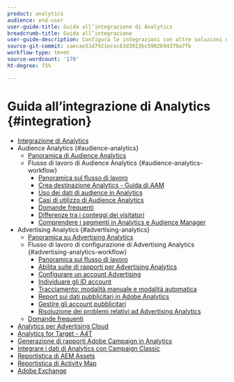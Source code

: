 ```yaml
---
product: analytics
audience: end-user
user-guide-title: Guida all’integrazione di Analytics
breadcrumb-title: Guida all’integrazione
user-guide-description: Configura le integrazioni con altre soluzioni di Adobe Experience Cloud, come Audience Manager, Advertising Cloud e Target.
source-git-commit: caecae51d7921ecec63d3922bc5902b94379a7fb
workflow-type: tm+mt
source-wordcount: '170'
ht-degree: 75%

---
```



# Guida all’integrazione di Analytics {#integration}

+ [Integrazione di Analytics](home.md)
+ Audience Analytics {#audience-analytics}
   + [Panoramica di Audience Analytics](c-audience-analytics/mc-audiences-aam.md)
   + Flusso di lavoro di Audience Analytics {#audience-analytics-workflow}
      + [Panoramica sul flusso di lavoro](c-audience-analytics/c-workflow/audiences-workflow.md)
      + [Crea destinazione Analytics - Guida di AAM](https://experienceleague.adobe.com/docs/audience-manager/user-guide/features/destinations/experience-cloud-destinations/create-analytics-destination.html)
      + [Uso dei dati di audience in Analytics](c-audience-analytics/c-workflow/use-audience-data-analytics.md)
      + [Casi di utilizzo di Audience Analytics](c-audience-analytics/aam-audience-use-cases.md)
      + [Domande frequenti](c-audience-analytics/mc-audiences-faqs.md)
      + [Differenze tra i conteggi dei visitatori](c-audience-analytics/visitor-count-reconciliation.md)
      + [Comprendere i segmenti in Analytics e Audience Manager](c-audience-analytics/aam-analytics-segments.md)
+ Advertising Analytics {#advertising-analytics}
   + [Panoramica su Advertising Analytics](c-advertising-analytics/overview.md)
   + Flusso di lavoro di configurazione di Advertising Analytics {#advertising-analytics-workflow}
      + [Panoramica sul flusso di lavoro](c-advertising-analytics/c-adanalytics-workflow/aa-workflow.md)
      + [Abilita suite di rapporti per Advertising Analytics](c-advertising-analytics/c-adanalytics-workflow/aa-provision-rs.md)
      + [Configurare un account Advertising](c-advertising-analytics/c-adanalytics-workflow/aa-create-ad-account.md)
      + [Individuare gli ID account](c-advertising-analytics/c-adanalytics-workflow/aa-locate-account-id.md)
      + [Tracciamento: modalità manuale e modalità automatica](c-advertising-analytics/c-adanalytics-workflow/aa-manual-vs-automatic-tracking.md)
      + [Report sui dati pubblicitari in Adobe Analytics](c-advertising-analytics/c-adanalytics-workflow/aa-report-ad-data-an.md)
      + [Gestire gli account pubblicitari](c-advertising-analytics/c-adanalytics-workflow/aa-manage-ad-accounts.md)
      + [Risoluzione dei problemi relativi ad Advertising Analytics](c-advertising-analytics/c-adanalytics-workflow/aa-troubleshooting.md)
   + [Domande frequenti](c-advertising-analytics/aa-faq.md)
+ [Analytics per Advertising Cloud](https://experienceleague.adobe.com/docs/advertising-cloud/integrations/analytics/overview.html)
+ [Analytics for Target - A4T](https://experienceleague.adobe.com/docs/target/using/integrate/a4t/a4t.html)
+ [Generazione di rapporti Adobe Campaign in Analytics](adobe-campaign.md)
+ [Integrare i dati di Analytics con Campaign Classic](analytics-to-campaign-classic.md)
+ [Reportistica di AEM Assets](aem-assets-reporting.md)
+ [Reportistica di Activity Map](activitmap-reporting.md)
+ [Adobe Exchange](https://www.adobeexchange.com/experiencecloud.analytics.html#product)
